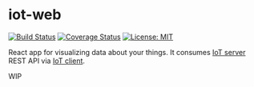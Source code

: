 # iot-web

[![Build Status](https://travis-ci.org/mmontes11/iot-web.svg?branch=develop)](https://travis-ci.org/mmontes11/iot-web)
[![Coverage Status](https://coveralls.io/repos/github/mmontes11/iot-web/badge.svg?branch=develop)](https://coveralls.io/github/mmontes11/iot-web?branch=develop)
[![License: MIT](https://img.shields.io/badge/License-MIT-yellow.svg)](https://opensource.org/licenses/MIT)


React app for visualizing data about your things. It consumes [IoT server](https://github.com/mmontes11/iot-server) REST API via [IoT client](https://github.com/mmontes11/iot-client).


WIP